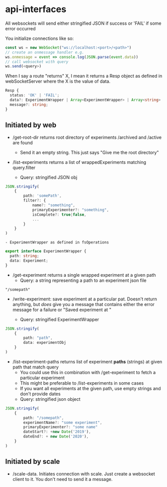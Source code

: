 # api-interfaces

All websockets will send either stringified JSON if success or \'FAIL\'
if some error occurred

You initialize connections like so:

```typescript
const ws = new WebSocket("ws://localhost:<port>/<path>")
// create an onmessage handler e.g.
ws.onmessage = event => console.log(JSON.parse(event.data))
// call websocket with query
ws.send(<query>)
```
When I say a route "returns" X, I mean it returns a Resp object as defined in
webSocketServer where the X is the value of data.

```typescript
Resp {
  status: 'OK' | 'FAIL';
  data?: ExperimentWrapper | Array<ExperimentWrapper> | Array<string> | string;
  message?: string;
}
```

## Initiated by web

-   /get-root-dir returns root directory of experiments /archived and /active
    are found
    -   Send it an empty string. This just says \"Give me the root
        directory\"

-   /list-experiments returns a list of wrappedExperiments matching query.filter
    -   Query: stringified JSON obj
```typescript
JSON.stringify(
    {
        path: 'somePath',
        filter?: {
            name?: "something",
            primaryExperimenter?: "something",
            isComplete?: true|false,
            ...
        }
    }
)
```
    - ExperimentWrapper as defined in fsOperations
```typescript
export interface ExperimentWrapper {
  path: string;
  data: Experiment;
}
```

-   /get-experiment returns a single wrapped experiment at a given path
    -   Query: a string representing a path to an experiment json file
``` text
"/somepath"
```

-   /write-experiment: save experiment at a particular pat. Doesn't return
    anything, but _does_ give you a message that contains either the error
    message for a failure or "Saved experiment at <some path>"
    -   Query: stringified ExperimentWrapper
```typescript
JSON.stringify(
    {
        path: "path",
        data: experimentObj
    }
)
```

-   /list-experiment-paths returns list of experiment **paths** (strings) at
    given path that match query
    -   You could use this in combination with /get-experiment to fetch
        a particular experiment
    -   This might be preferable to /list-experiments in some cases
    -   If you want all experiments at the given path, use empty strings
        and don\'t provide dates
    -   Query: stringified json object
```typescript
JSON.stringify(
    {
        path: "/somepath",
        experimentName?: "some experiment",
        primaryExperimenter?: "some name"
        dateStart?: +new Date('2019'),
        dateEnd?: + new Date('2020'),
    }
)
```

## Initiated by scale

-   /scale-data. Initiates connection with scale. Just create a
    websocket client to it. You don\'t need to send it a message.
